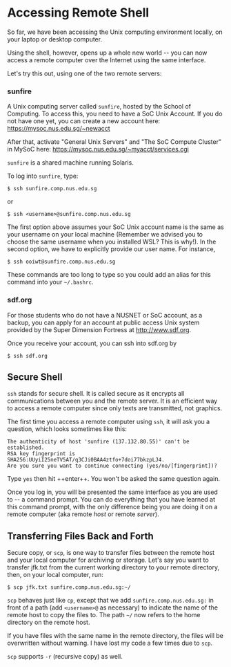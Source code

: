 # Accessing Remote Shell

So far, we have been accessing the Unix computing environment
locally, on your laptop or desktop computer.

Using the shell, however, opens up a whole new world -- you can
now access a remote computer over the Internet using the same
interface.

Let's try this out, using one of the two remote servers:

### sunfire
A Unix computing server called `sunfire`, hosted by the
School of Computing.  To access this, you need to have a
SoC Unix Account.  If you do not have one yet, you can create
a new account here: https://mysoc.nus.edu.sg/~newacct

After that, activate "General Unix Servers" and "The SoC
Compute Cluster" in MySoC here: https://mysoc.nus.edu.sg/~myacct/services.cgi

`sunfire` is a shared machine running Solaris.  

To log into `sunfire`, type:

```
$ ssh sunfire.comp.nus.edu.sg
```
or
```
$ ssh <username>@sunfire.comp.nus.edu.sg
```

The first option above assumes your SoC Unix account name is the same
as your username on your local machine (Remember we advised you to
choose the same username when you installed WSL?  This is why!). In
the second option, we have to explicitly provide our user name.  For
instance,
```
$ ssh ooiwt@sunfire.comp.nus.edu.sg
```

These commands are too long to type so you could add an alias for this command into your `~/.bashrc`.

### sdf.org

For those students who do not have a NUSNET or SoC account, as a
backup, you can apply for an account at public access Unix system
provided by the Super Dimension Fortress at http://www.sdf.org.

Once you receive your account, you can ssh into sdf.org by

```
$ ssh sdf.org
```

## Secure Shell

`ssh` stands for secure shell.  It is called secure as it encrypts
all communications between you and the remote server.  It is an
efficient way to access a remote computer since only texts are
transmitted, not graphics.

The first time you access a remote computer using `ssh`, it will ask
you a question, which looks sometimes like this:
```
The authenticity of host 'sunfire (137.132.80.55)' can't be established.
RSA key fingerprint is SHA256:UUyiI25neTV5AT/q3CJi0BAA4ztfo+7doi77bkzpLJ4.
Are you sure you want to continue connecting (yes/no/[fingerprint])?
```

Type `yes` then hit ++enter++.  You won't be asked the same question
again.

Once you log in, you will be presented the same interface as you are
used to -- a command prompt.  You can do everything that you have
learned at this command prompt, with the only difference being you are
doing it on a remote computer (aka remote _host_  or remote
_server_).

## Transferring Files Back and Forth

Secure copy, or `scp`, is one way to transfer files between the remote host and your local computer for archiving or storage. Let's say you want to transfer jfk.txt from the current working directory to your remote directory, then, on your local computer, run:

```
$ scp jfk.txt sunfire.comp.nus.edu.sg:~/
```

`scp` behaves just like `cp`, except that we add `sunfire.comp.nus.edu.sg:` in front of a path (add `<username>@` as necessary) to indicate the name of the remote host to copy the files to.  The path `~/` now refers to the home directory on the remote host.

If you have files with the same name in the remote directory, the files will be overwritten without warning. I have lost my code a few times due to `scp`.

`scp` supports `-r` (recursive copy) as well.
